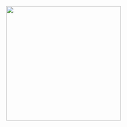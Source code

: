 <p align="center">
  <img src="https://www.glitter-graphics.com/stickers/anime/4YiX-kakashi-love-troubles.gif" width="300"/>
</p>
